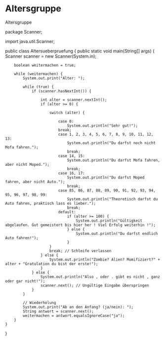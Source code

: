 # Altersgruppe
Altersgruppe

package Scanner;

import java.util.Scanner;

public class Altersueberpruefung {
    public static void main(String[] args) {
        Scanner scanner = new Scanner(System.in);

        boolean weitermachen = true;

        while (weitermachen) {
            System.out.print("Alter: ");

            while (true) {
                if (scanner.hasNextInt()) {
                	
                    int alter = scanner.nextInt();
                    if (alter >= 0) {
                    
                        switch (alter) {
                        
                            case 0:
                            	System.out.println("Sehr gut!");
                            break;
                            case 1, 2, 3, 4, 5, 6, 7, 8, 9, 10, 11, 12, 13:
                                System.out.println("Du darfst noch nicht Mofa fahren.");
                                break;
                            case 14, 15:
                                System.out.println("Du darfst Mofa fahren, aber nicht Moped.");
                                break;
                            case 16, 17:
                                System.out.println("Du darfst Moped fahren, aber nicht Auto.");
                                break;
                            case 85, 86, 87, 88, 89, 90, 91, 92, 93, 94, 95, 96, 97, 98, 99:
                                System.out.println("Theoretisch darfst du Auto fahren, praktisch lass es lieber.");
                                break;
                            default:
                                if (alter >= 100) {
                                    System.out.println("Gültigkeit abgelaufen. Gut gemeistert bis hier her ! Viel Erfolg weiterhin !");
                                } else {
                                    System.out.println("Du darfst endlich Auto fahren!");
                                }
                        }
                        break; // Schleife verlassen
                    } else {
                        System.out.println("Zombie? Alien? Mumifiziert?" + alter + "Gratulation du bist der erste!");
                    }
                } else {
                    System.out.println("Also , oder . gibt es nicht , ganz oder gar nicht!");
                    scanner.next(); // Ungültige Eingabe überspringen
                }
            }

            // Wiederholung
            System.out.print("Ab an den Anfang? (ja/nein): ");
            String antwort = scanner.next();
            weitermachen = antwort.equalsIgnoreCase("ja");
        }
    }
}
